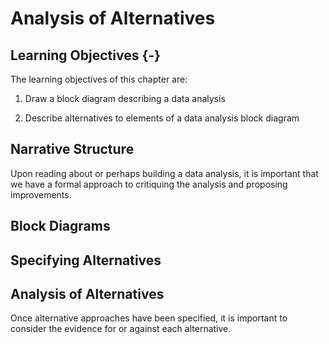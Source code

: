 # Analysis of Alternatives



## Learning Objectives {-}

The learning objectives of this chapter are:

1. Draw a block diagram describing a data analysis

2. Describe alternatives to elements of a data analysis block diagram


## Narrative Structure

Upon reading about or perhaps building a data analysis, it is important that we have a formal approach to critiquing the analysis and proposing improvements.


## Block Diagrams


## Specifying Alternatives


## Analysis of Alternatives

Once alternative approaches have been specified, it is important to consider the evidence for or against each alternative.
